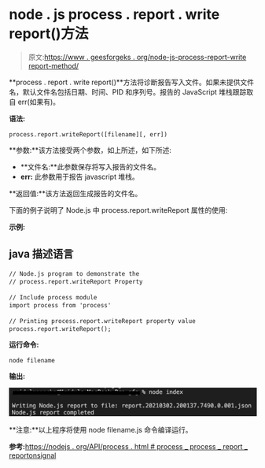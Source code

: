 # node . js process . report . write report()方法

> 原文:[https://www . geesforgeks . org/node-js-process-report-write report-method/](https://www.geeksforgeeks.org/node-js-process-report-writereport-method/)

**process . report . write report()**方法将诊断报告写入文件。如果未提供文件名，默认文件名包括日期、时间、PID 和序列号。报告的 JavaScript 堆栈跟踪取自 err(如果有)。

**语法:**

```
process.report.writeReport([filename][, err])
```

**参数:**该方法接受两个参数，如上所述，如下所述:

*   **文件名:**此参数保存将写入报告的文件名。
*   **err:** 此参数用于报告 javascript 堆栈。

**返回值:**该方法返回生成报告的文件名。

下面的例子说明了 Node.js 中 process.report.writeReport 属性的使用:

**示例:**

## java 描述语言

```
// Node.js program to demonstrate the 
// process.report.writeReport Property 

// Include process module 
import process from 'process'

// Printing process.report.writeReport property value 
process.report.writeReport();
```

**运行命令:**

```
node filename
```

**输出:**

![](img/37dbdd0d9873428fd35f5b1b768d0570.png)

**注意:**以上程序将使用 node filename.js 命令编译运行。

**参考:**[https://nodejs . org/API/process . html # process _ process _ report _ reportonsignal](https://nodejs.org/api/process.html#process_process_report_reportonsignal)
